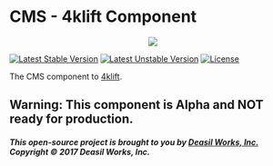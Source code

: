 CMS - 4klift Component
======================

<p align="center"><a href="https://github.com/deasilworks/4klift" target="_blank">
    <img src="https://raw.githubusercontent.com/deasilworks/4klift/master/assets/4KLIFT_Component_CMS.png">
</a></p>

[![Latest Stable Version](https://poser.pugx.org/deasilworks/cms/v/stable)](https://packagist.org/packages/deasilworks/api)
[![Latest Unstable Version](https://poser.pugx.org/deasilworks/cms/v/unstable)](https://packagist.org/packages/deasilworks/api)
[![License](https://poser.pugx.org/deasilworks/cms/license)](https://packagist.org/packages/deasilworks/cms)

The CMS component to [4klift](https://github.com/deasilworks/4klift).

## Warning: This component is Alpha and NOT ready for production.

##### This open-source project is brought to you by [Deasil Works, Inc.](http://deasil.works/) Copyright &copy; 2017 Deasil Works, Inc.
